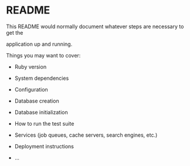 # README

This README would normally document whatever steps are necessary to get the                 

application up and running.    

Things you may want to cover:                                                 
     
* Ruby version  

* System dependencies              

* Configuration  

* Database creation

* Database initialization  

* How to run the test suite

* Services (job queues, cache servers, search engines, etc.)

* Deployment instructions

* ...
